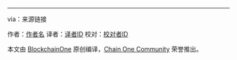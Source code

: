 
---

via：来源链接

作者：[作者名][a]
译者：[译者ID](https://github.com/译者ID)
校对：[校对者ID](https://github.com/校对者ID)

本文由 [BlockchainOne](https://github.com/BlockchainOne/Open-Translating) 原创编译，[Chain One Community](https://bcage.one) 荣誉推出。

[a]:作者链接
[1]:文内链接
[2]:
[3]:
[4]:
[5]:
[6]:
[7]:
[8]:
[9]:
